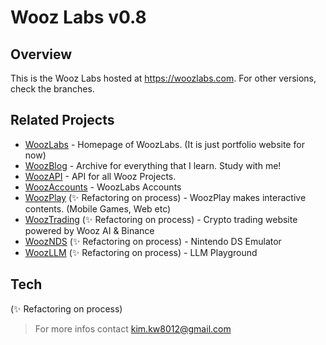 # Wooz Labs v0.8

## Overview

This is the Wooz Labs hosted at https://woozlabs.com. For other versions, check the branches.

## Related Projects

- [WoozLabs] - Homepage of WoozLabs. (It is just portfolio website for now)
- [WoozBlog] - Archive for everything that I learn. Study with me!
- [WoozAPI] - API for all Wooz Projects.
- [WoozAccounts] - WoozLabs Accounts
- [WoozPlay] (✨ Refactoring on process) - WoozPlay makes interactive contents. (Mobile Games, Web etc)
- [WoozTrading] (✨ Refactoring on process) - Crypto trading website powered by Wooz AI & Binance
- [WoozNDS] (✨ Refactoring on process) - Nintendo DS Emulator
- [WoozLLM] (✨ Refactoring on process) - LLM Playground

## Tech

(✨ Refactoring on process)

> For more infos contact [kim.kw8012@gmail.com]

[kim.kw8012@gmail.com]: mailto:kim.kw8012@gmail.com
[woozlabs]: https://woozlabs.com
[woozblog]: https://blog.woozlabs.com
[woozapi]: https://api.woozlabs.com
[woozplay]: https://play.woozlabs.com
[wooztrading]: https://trading.woozlabs.com
[woozaccounts]: https://accounts.woozlabs.com
[wooznds]: https://nds.woozlabs.com
[woozllm]: https://chat.woozlabs.com
